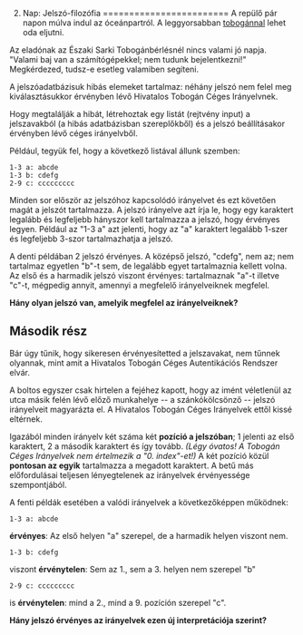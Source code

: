 2. Nap: Jelszó-filozófia
========================
A repülő pár napon múlva indul az óceánpartról. A leggyorsabban [tobogánnal](https://hu.wikipedia.org/wiki/Tobog%C3%A1n) lehet oda eljutni.

Az eladónak az Északi Sarki Tobogánbérlésnél nincs valami jó napja. "Valami baj van a számítógépekkel; nem tudunk bejelentkezni!" Megkérdezed, tudsz-e esetleg valamiben segíteni.

A jelszóadatbázisuk hibás elemeket tartalmaz: néhány jelszó nem felel meg kiválasztásukkor érvényben lévő Hivatalos Tobogán Céges Irányelvnek.

Hogy megtalálják a hibát, létrehoztak egy listát (rejtvény input) a jelszavakból (a hibás adatbázisban szereplőkből) és a jelszó beállításakor érvényben lévő céges irányelvből.

Például, tegyük fel, hogy a következő listával állunk szemben:
```
1-3 a: abcde
1-3 b: cdefg
2-9 c: ccccccccc
```
Minden sor először az jelszóhoz kapcsolódó irányelvet és ezt követően magát a jelszót tartalmazza. A jelszó irányelve azt írja le, hogy egy karaktert legalább és legfeljebb hányszor kell tartalmazza a jelszó, hogy érvényes legyen.
Például az "1-3 a" azt jelenti, hogy az "a" karaktert legalább 1-szer és legfeljebb 3-szor tartalmazhatja a jelszó.

A denti példában 2 jelszó érvényes. A középső jelszó, "cdefg", nem az; nem tartalmaz egyetlen "b"-t sem, de legalább egyet tartalmaznia kellett volna. Az első és a harmadik jelszó viszont érvényes: tartalmaznak "a"-t illetve "c"-t, mégpedig annyit, amennyi a megfelelő irányelveiknek megfelel.

**Hány olyan jelszó van, amelyik megfelel az irányelveiknek?**

Második rész
------------

Bár úgy tűnik, hogy sikeresen érvényesítetted a jelszavakat, nem tűnnek olyannak, mint amit a Hivatalos Tobogán Céges Autentikációs Rendszer elvár.

A boltos egyszer csak hirtelen a fejéhez kapott, hogy az imént véletlenül az utca másik felén lévő előző munkahelye -- a szánkókölcsönző -- jelszó irányelveit magyarázta el. A Hivatalos Tobogán Céges Irányelvek ettől kissé eltérnek.

Igazából minden irányelv két száma két **pozíció a jelszóban**; 1 jelenti az első karaktert, 2 a második karaktert és így tovább. *(Légy óvatos! A Tobogán Céges Irányelvek nem értelmezik a "0. index"-et!)*
A két pozíció közül **pontosan az egyik** tartalmazza a megadott karaktert. A betű más előfordulásai teljesen lényegtelenek az irányelvek érvényessége szempontjából. 

A fenti példák esetében a valódi irányelvek a következőképpen működnek:

```
1-3 a: abcde
``` 
**érvényes**: Az első helyen "a" szerepel, de a harmadik helyen viszont nem.

```
1-3 b: cdefg
```
viszont **érvénytelen**: Sem az 1., sem a 3. helyen nem szerepel "b"

```
2-9 c: ccccccccc
```
is **érvénytelen**: mind a 2., mind a 9. pozíción szerepel "c". 

**Hány jelszó érvényes az irányelvek ezen új interpretációja szerint?**
